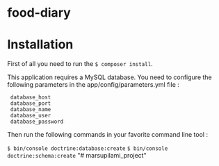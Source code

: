 food-diary
==========

 
Installation
============
 
First of all you need to run the `$ composer install`.
 
 This application requires a MySQL database. You need to configure the following parameters in the app/config/parameters.yml
 file :
 
     database_host
     database_port
     database_name
     database_user
     database_password
Then run the following commands in your favorite command line tool :

`$ bin/console doctrine:database:create`
`$ bin/console doctrine:schema:create`
"# marsupilami_project" 
